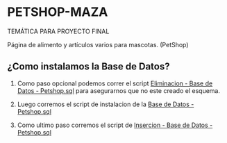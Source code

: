 # PETSHOP-MAZA

TEMÁTICA PARA PROYECTO FINAL

Página de alimento y artículos varios para mascotas. (PetShop)


## ¿Como instalamos la Base de Datos?

1. Como paso opcional podemos correr el script [Eliminacion - Base de Datos - Petshop.sql](https://github.com/Jemiinat/PETSHOP-MAZA/blob/main/Eliminacion$20-$20Base$20de$20Datos$20-$20Petshop.sql) para asegurarnos que no este creado el esquema. 

2. Luego corremos el script de instalacion de la [Base de Datos - Petshop.sql](https://github.com/Jemiinat/PETSHOP-MAZA/blob/main/Base$20de$20Datos$20-$20Petshop.sql) 

3. Como ultimo paso corremos el script de [Insercion - Base de Datos - Petshop.sql](https://github.com/Jemiinat/PETSHOP-MAZA/blob/main/Insercion%20-%20Base$20de$20Datos$20-$20Petshop.sql) 
